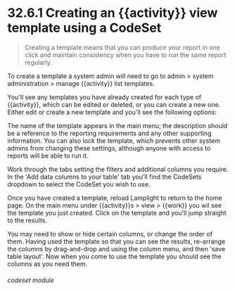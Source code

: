 # 32.6.1 Creating an {{activity}} view template using a CodeSet

> Creating a template means that you can produce your report in one click and maintain consistency when you have to run the same report regularly. 

To create a template a system admin will need to go to admin > system administration > manage {{activity}} list
templates.

You'll see any templates you have already created for each type of {{activity}}, which can be edited or deleted, 
or you can create a new one.  Either edit or create a new template and you'll see the following options:


The name of the template appears in the main menu; the description should be a reference to the reporting requirements
and any other supporting information.  You can also lock the template, which prevents other
system admins from changing these settings, although anyone with access to reports will be able to run it.

Work through the tabs setting the filters and additional columns you require.  In the 'Add data columns to your table'
tab you'll find the CodeSets dropdown to select the CodeSet you wish to use.

Once you have created a template, reload Lamplight to return to the home page.  On  the main menu under 
{{activity}}s > view > {{work}} you wil see the template you just created.  Click on the template and you'll jump 
straight to the results.

You may need to show or hide certain columns, or change the order of them.  Having used the template so that you can 
see the results, re-arrange the columns by drag-and-drop and using the column menu, and then 'save table layout'.   Now when
you come to use the template you should see the columns as you need them.

###### codeset module